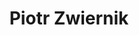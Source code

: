 ---
# Display name
title: "Piotr Zwiernik"

# Full Name (for SEO)
first_name: "Piotr"
last_name: "Zwiernik"

# Is this the primary user of the site?
superuser: true

# Role/position
role: "Associate Professor"

# Organizations/Affiliations
organizations:
  - name: "Universitat Pompeu Fabra"
    url: "https://pzwiernik.github.io"

# Short bio (displayed in user profile at end of posts)
bio: "My research interests include multivariate statistics and tensors."

interests:
  - "High-dimensional statistics"
  - "Tensors"

education:
  courses:
    - course: "PhD in Statistics"
      institution: "Warwick University"
      year: 2012
    - course: "MSc in Mathematics"
      institution: "University of Warsaw"
      year: 2007
    - course: "MSc in Economics"
      institution: "Warsaw School of Economics"
      year: 2003

# Social/Academic Networking
social:
  - icon: envelope
    icon_pack: fas
    link: "mailto:piotr.zwiernik@upf.edu"
  - icon: google-scholar
    icon_pack: ai
    link: "https://scholar.google.co.uk/citations?user=sIwtMXoAAAAJ"
  - icon: github
    icon_pack: fab
    link: "https://github.com/pzwiernik"

# Enter email to display Gravatar (if Gravatar enabled in Config)
email: ""

# Highlight the author in author lists? (true/false)
highlight_name: false

# Organizational groups (for People widget)
user_groups:
  - "Principal Investigators"

# Editorial roles (quoted to keep YAML happy)
editorial_roles:
  - "Associate Editor, *Journal of the Royal Statistical Society, Series B* (2023– )"
  - "Associate Editor, *Biometrika* (2018– )"
  - "Associate Editor, *Scandinavian Journal of Statistics* (2016– )"
  - "Editorial Board, *Algebraic Statistics* (2014– )"
---